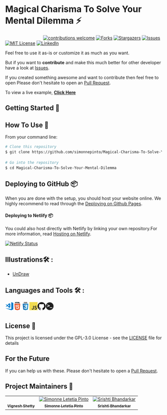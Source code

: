 # Magical Charisma To Solve Your Mental Dilemma ⚡️ 
&nbsp;&nbsp;&nbsp;&nbsp;&nbsp;&nbsp;&nbsp;&nbsp;&nbsp;&nbsp;&nbsp;&nbsp;&nbsp;&nbsp;&nbsp;&nbsp;&nbsp;&nbsp;&nbsp;&nbsp;&nbsp;&nbsp;&nbsp;&nbsp;&nbsp;&nbsp;&nbsp;&nbsp;&nbsp;&nbsp;
[![contributions welcome](https://img.shields.io/badge/contributions-welcome-brightgreen.svg?style=flat)](https://github.com/simonnepinto/Magical-Charisma-To-Solve-Your-Mental-Dilemma/issues)
[![Forks](https://img.shields.io/github/forks/vigneshshettyin/Magical-Charisma-To-Solve-Your-Mental-Dilemma.svg?logo=github)](https://github.com/simonnepinto/Magical-Charisma-To-Solve-Your-Mental-Dilemma/network/members)
[![Stargazers](https://img.shields.io/github/stars/vigneshshettyin/Magical-Charisma-To-Solve-Your-Mental-Dilemma.svg?logo=github)](https://github.com/simonnepinto/Magical-Charisma-To-Solve-Your-Mental-Dilemma/stargazers)
[![Issues](https://img.shields.io/github/issues/vigneshshettyin/Magical-Charisma-To-Solve-Your-Mental-Dilemma.svg?logo=github)](https://github.com/simonnepinto/Magical-Charisma-To-Solve-Your-Mental-Dilemma/issues)
[![MIT License](https://img.shields.io/github/license/vigneshshettyin/Magical-Charisma-To-Solve-Your-Mental-Dilemma.svg?style=flat-square)](https://github.com/simonnepinto/Magical-Charisma-To-Solve-Your-Mental-Dilemma/blob/master/LICENSE)
[![LinkedIn](https://img.shields.io/badge/-LinkedIn-black.svg?style=flat-square&logo=linkedin&colorB=555)](https://www.linkedin.com/in/simonnepinto/)

Feel free to use it as-is or customize it as much as you want.

But if you want to **contribute** and make this much better for other developer have a look at [Issues](https://github.com/simonnepinto/Magical-Charisma-To-Solve-Your-Mental-Dilemma/issues).


If you created something awesome and want to contribute then feel free to open Please don't hesitate to open an [Pull Request](https://github.com/simonnepinto/Magical-Charisma-To-Solve-Your-Mental-Dilemma/pulls).


To view a live example, **[Click Here](https://solveproblems.netlify.app/)**


## Getting Started 🚀

## How To Use 🔧

From your command line:

```bash
# Clone this repository
$ git clone https://github.com/simonnepinto/Magical-Charisma-To-Solve-Your-Mental-Dilemma.git

# Go into the repository
$ cd Magical-Charisma-To-Solve-Your-Mental-Dilemma
```
## Deploying to GitHub 📦 
When you are done with the setup, you should host your website online.
We highly recommend to read through the [Deploying on Github Pages](https://gist.github.com/TylerFisher/6127328).

#### Deploying to Netlify 📦 

You could also host directly with Netlify by linking your own repository.For more information, read [Hosting on Netlify](https://www.netlify.com/blog/2016/09/29/a-step-by-step-guide-deploying-on-netlify/).

[![Netlify Status](https://api.netlify.com/api/v1/badges/bb4bb284-38fa-418a-b0b3-7bbb297c28ca/deploy-status)](https://app.netlify.com/sites/solveproblems/deploys)

## Illustrations🛠️ :

- [UnDraw](https://undraw.co/illustrations)

## Languages and Tools 🛠️ :

[<img align="left" alt="Visual Studio Code" width="26px" src="https://raw.githubusercontent.com/github/explore/80688e429a7d4ef2fca1e82350fe8e3517d3494d/topics/visual-studio-code/visual-studio-code.png"/>](#)
[<img align="left" alt="HTML5" width="26px" src="https://raw.githubusercontent.com/github/explore/80688e429a7d4ef2fca1e82350fe8e3517d3494d/topics/html/html.png"/>](#)
[<img align="left" alt="CSS3" width="26px" src="https://raw.githubusercontent.com/github/explore/80688e429a7d4ef2fca1e82350fe8e3517d3494d/topics/css/css.png"/>](#)
[<img align="left" alt="JavaScript" width="26px" src="https://raw.githubusercontent.com/github/explore/80688e429a7d4ef2fca1e82350fe8e3517d3494d/topics/javascript/javascript.png"/>](#)
[<img align="left" alt="GitHub" width="26px" src="https://raw.githubusercontent.com/github/explore/78df643247d429f6cc873026c0622819ad797942/topics/github/github.png" />](#)
[<img align="left" alt="HTML5" width="26px" src="https://raw.githubusercontent.com/github/explore/80688e429a7d4ef2fca1e82350fe8e3517d3494d/topics/terminal/terminal.png" />](#)
<br><br>
## License 📄

This project is licensed under the GPL-3.0 License - see the [LICENSE](./LICENSE) file for details

## For the Future 

If you can help us with these. Please don't hesitate to open a [Pull Request](https://github.com/simonnepinto/Magical-Charisma-To-Solve-Your-Mental-Dilemma/pulls).

## Project Maintainers 🚧

<table>
  <tr>
    <td align="center"><a href="https://www.linkedin.com/in/vigneshshettyin/"><img src="https://avatars3.githubusercontent.com/u/61915786?s=460&u=75ed488de9581ae3cfe3aa6515e404314308dfbe&v=4" width="100px;" alt=""/><br /><sub><b>Vignesh Shetty</b></sub></a></td>
    <td align="center"><a href="https://www.linkedin.com/in/simonnepinto/"><img src="https://avatars1.githubusercontent.com/u/53074235?s=400&v=4" width="100px;" alt="Simonne Letetia Pinto"/><br /><sub><b>Simonne Letetia Pinto</b></sub></a></td>
    <td align="center"><a href="https://www.linkedin.com/in/srishtibhandarkar/"><img src="https://media-exp1.licdn.com/dms/image/C5603AQHNGlvYPRTcOg/profile-displayphoto-shrink_200_200/0/1596458200423?e=1613606400&v=beta&t=f4aS4Gp26DYo-boRJmJ3f-sXiu2kunjGLkPRaC9J6T4" width="100px;" alt="Srishti Bhandarkar"/><br /><sub><b>Srishti Bhandarkar</b></sub></a></td>
  </tr>
</table>
